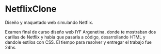 # NetflixClone
Diseño y maquetado web simulando Netflix.

Examen final de curso diseño web IYF Argenetina, donde te mostraban dos carillas de Netflix y habia que pasarla a código, desarrollando HTML y dandole estilos con CSS.
El tiempo para resolver y entregar el trabajo fue 24hs.
